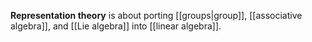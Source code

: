 **Representation theory** is about porting [[groups|group]], [[associative algebra]], and [[Lie algebra]] into [[linear algebra]].